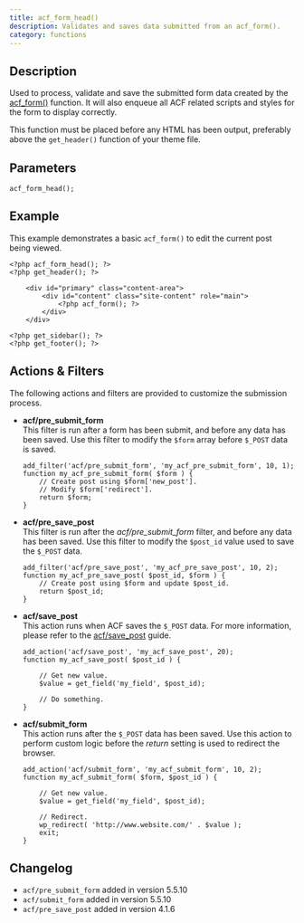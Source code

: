 ```yaml
---
title: acf_form_head()
description: Validates and saves data submitted from an acf_form().
category: functions
---
```


## Description
Used to process, validate and save the submitted form data created by the [acf_form()](https://www.advancedcustomfields.com/resources/acf_form/) function. It will also enqueue all ACF related scripts and styles for the form to display correctly.

This function must be placed before any HTML has been output, preferably above the `get_header()` function of your theme file.

## Parameters
```
acf_form_head();
```

## Example
This example demonstrates a basic `acf_form()` to edit the current post being viewed.
```
<?php acf_form_head(); ?>
<?php get_header(); ?>

	<div id="primary" class="content-area">
		<div id="content" class="site-content" role="main">
			<?php acf_form(); ?>
		</div>
	</div>

<?php get_sidebar(); ?>
<?php get_footer(); ?>
```

## Actions & Filters
The following actions and filters are provided to customize the submission process.

-	**acf/pre_submit_form**  
	This filter is run after a form has been submit, and before any data has been saved. 
	Use this filter to modify the `$form` array before `$_POST` data is saved.
	```
	add_filter('acf/pre_submit_form', 'my_acf_pre_submit_form', 10, 1);
	function my_acf_pre_submit_form( $form ) {
		// Create post using $form['new_post'].
		// Modify $form['redirect'].
		return $form;
	}
	```

-	**acf/pre_save_post**  
	This filter is run after the *acf/pre_submit_form* filter, and before any data has been saved.
	Use this filter to modify the `$post_id` value used to save the `$_POST` data.
	```
	add_filter('acf/pre_save_post', 'my_acf_pre_save_post', 10, 2);
	function my_acf_pre_save_post( $post_id, $form ) {
		// Create post using $form and update $post_id.
		return $post_id;
	}
	```

-	**acf/save_post**  
	This action runs when ACF saves the `$_POST` data.
	For more information, please refer to the [acf/save_post](https://www.advancedcustomfields.com/resources/acf-save_post) guide.
	```
	add_action('acf/save_post', 'my_acf_save_post', 20);
	function my_acf_save_post( $post_id ) {
	
		// Get new value.
		$value = get_field('my_field', $post_id);
	
		// Do something.
	}	
	```

-	**acf/submit_form**  
	This action runs after the `$_POST` data has been saved. 
	Use this action to perform custom logic before the *return* setting is used to redirect the browser.
	```
	add_action('acf/submit_form', 'my_acf_submit_form', 10, 2);
	function my_acf_submit_form( $form, $post_id ) {
	
		// Get new value.
		$value = get_field('my_field', $post_id);
	
		// Redirect.
		wp_redirect( 'http://www.website.com/' . $value );
		exit;
	}
	```

## Changelog
- `acf/pre_submit_form` added in version 5.5.10
- `acf/submit_form` added in version 5.5.10
- `acf/pre_save_post` added in version 4.1.6
